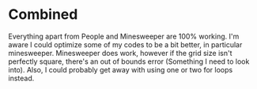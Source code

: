 # Combined
Everything apart from People and Minesweeper are 100% working. I'm aware I could optimize some of my codes to be a bit better, in particular minesweeper.
Minesweeper does work, however if the grid size isn't perfectly square, there's an out of bounds error (Something I need to look into). Also, I could probably get away with using one or two for loops instead.
